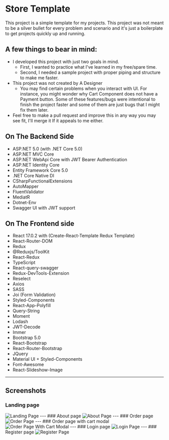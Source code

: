 # Store Template

This project is a simple template for my projects. This project was not meant to be a silver bullet for every problem and scenario and it's just a boilerplate to get projects quickly up and running.

## A few things to bear in mind:
- I developed this project with just two goals in mind.
  - First, I wanted to practice what I've learned in my free/spare time.
  - Second, I needed a sample project with proper piping and structure to make me faster.
- This project was not created by A Designer
  - You may find certain problems when you interact with UI. For instance, you might wonder why Cart Component does not have a Payment button. Some of these features/bugs were intentional to finish the project faster and some of them are just bugs that I might fix them later.
- Feel free to make a pull request and improve this in any way you may see fit, I'll merge it If it appeals to me either.


## On The Backend Side

-   ASP.NET 5.0 (with .NET Core 5.0)
-   ASP.NET MVC Core
-   ASP.NET WebApi Core with JWT Bearer Authentication
-   ASP.NET Identity Core
-   Entity Framework Core 5.0
-   .NET Core Native DI
-   CSharpFunctionalExtensions
-   AutoMapper
-   FluentValidator
-   MediatR
-   Dotnet-Env
-   Swagger UI with JWT support

## On The Frontend side

-   React 17.0.2 with (Create-React-Template Redux Template)
-   React-Router-DOM
-   Redux
-   @Reduxjs/ToolKit
-   React-Redux
-   TypeScript
-   React-query-swagger
-   Redux-DevTools-Extension
-   Reselect
-   Axios
-   SASS
-   Joi (Form Validation)
-   Styled-Components
-   React-App-Polyfill
-   Query-String
-   Moment
-   Lodash
-   JWT-Decode
-   Immer
-   Bootstrap 5.0
-   React-Bootstrap
-   React-Router-Bootstrap
-   JQuery
-   Material UI + Styled-Components
-   Font-Awesome
-   React-Slideshow-Image
---
## Screenshots
### Landing page
<img src="https://db3pap004files.storage.live.com/y4mhiLQoHrwGp-E2jK-eOHEJsdPVqsJ4sOdTcovoixin0BOKZcS9yaCw2TEeh1oVw0s54zneB92bRhYCtWNn78iHE7koCeM_wzce0DXi0ZRt9TBAWisUOCuNMUJovVW3srPcRw-arKL8usZByKVlN54SGkGFw4JyzUh8OKo09sm5id6GBg1LSywWdmr2Z4wbMJYjq4S5ItEcEs4iX0mgpx17A/Landing.png?psid=1&width=465&height=871" alt="Landing Page" />
---
### About page
<img src="https://db3pap004files.storage.live.com/y4mlv-KVrVzgCmI8BNRM-IVAN6kQJDVQ6P4NjK_Odc2dngJVdNxeZzthIW1LypXmj7ve5JL_K1TUVf3K0KhyB9XNHZgSfh4WglF2iBNUM1YOT8-Cr4PsvMtEGAojlJ51ebRVJX-G7MyeKqpZUM0ReZPGvNBnUf5Sn7n7taFxDTRT1RbiuScpJ5o9MPRHv3f9xkfuOZH1dRtRHLyhBkLEyxjlw/About.png?psid=1&width=1147&height=871" alt="About Page" />
---
### Order page
<img src="https://db3pap004files.storage.live.com/y4mmtjZest3XPvZEILUonwyjR0_ZkdI9dVFkM5gNyUzMBHLmUEUI77vNyKLkEDwnnmZL2GgVciJ1uksfCC2ShRUMZMUY0hDOMI2aO525l5unbPLJTPiqE8244vEIYTkFMx0wTgaYBJta7e5thaNKh1xDhJlQv2JUtvRW_pGW9tpID4TsiFA55TkIg9bdq1XheV3uYFEpngU3HfBwTgaMf-tMA/Order.png?psid=1&width=697&height=871" alt="Order Page" />
---
### Order page with cart modal
<img src="https://db3pap004files.storage.live.com/y4moEIhpzUAxykoHNZpqJDHxd9vlJJESOwKTBM2peaVdVx1zYctqRK82I_wIRBRLWZ2kXfzqrJesJW8vsP6rvKFbUR6T9FIwY4V7dYZ5f29w8UzlifzA1GmNEUCYCfEPj_nLo7Ml1wYJDXgNIJrpkz1j7F_hI6OtoWV7jUv1UaxisjDdjmMykJU2Lv61mrZwm7H915cB00OF0viJmQ45axS2w/OrderWithCartModal.png?psid=1&width=697&height=871" alt="Order Page With Cart Modal" />
---
### Login page
<img src="https://db3pap004files.storage.live.com/y4mQVVwDFGyBheRnM_9ipich1NGLHSQffUru5y40c_IU8b4tsRJRSdnp8YuvWAayE858CN6B4F7oOvyw2xDAzFGBZADAelo05yv9oIZByt-bv80PnpHbbU240A5-Qeub-Bmutl3YftiHppaATupUEIc1FbcCOFm9fy3eeAYAmg13QQxK-wxNs2Tuga-GSPhPTZckrxxh74xsv-diEEuhi3JoA/Login.png?psid=1&width=1294&height=871" alt="Login Page" />
---
### Register page
<img src="https://db3pap004files.storage.live.com/y4mVOLYmKhMNvz2FjHaPlD2t8d4ke_ue2Y7c_410nDBe3VjEmHN6kroVJYclEskOuJIEZzExlfo3KyrRNn9Lx48_C1K0JyyacgtQfyFJnWJ__Nwi2VxFyIGn9w3_l2siBdy5H9jYEFVCbw0MOlLzxvY73GVayxG4B3Vfst4pIvrnWpZhLfNi-5YLLP2h8AmJe16GdPqO7SwEVPdd3JSw4LnIA/Register.png?psid=1&width=1294&height=871" alt="Register Page" />
